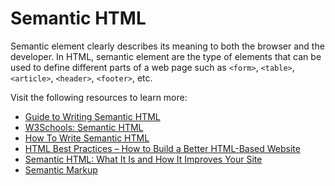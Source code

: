 # Semantic HTML

Semantic element clearly describes its meaning to both the browser and the developer. In HTML, semantic element are the type of elements that can be used to define different parts of a web page such as `<form>`, `<table>`, `<article>`, `<header>`, `<footer>`, etc.

Visit the following resources to learn more:

- [Guide to Writing Semantic HTML](https://cs.fyi/guide/writing-semantic-html)
- [W3Schools: Semantic HTML](https://www.w3schools.com/html/html5_semantic_elements.asp)
- [How To Write Semantic HTML](https://hackernoon.com/how-to-write-semantic-html-dkq3ulo)
- [HTML Best Practices – How to Build a Better HTML-Based Website](https://www.freecodecamp.org/news/html-best-practices/)
- [Semantic HTML: What It Is and How It Improves Your Site](https://blog.hubspot.com/website/semantic-html)
- [Semantic Markup](https://html.com/semantic-markup)
